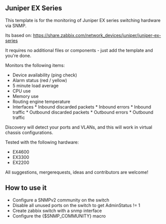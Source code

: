 
Juniper EX Series
-------------------

This template is for the monitoring of Juniper EX series switching hardware via SNMP.

Its based on: https://share.zabbix.com/network_devices/juniper/juniper-ex-series

It requires no additional files or components - just add the template and you're done.

Monitors the following items:

* Device availability (ping check)
* Alarm status (red / yellow)
* 5 minute load average
* CPU use
* Memory use
 * Routing engine temperature
 * Interfaces
		* Inbound discarded packets
		* Inbound errors
		* Inbound traffic
		* Outbound discarded packets
		* Outbound errors
		* Outbound traffic

Discovery will detect your ports and VLANs, and this will work in virtual chassis configurations.

Tested with the following hardware:

* EX4600
* EX3300
* EX2200

All suggestions, mergerequests, ideas and contributors are welcome!

How to use it
--------------

  * Configure a SNMPv2 community on the switch
  * Disable all unused ports on the switch to get AdminStatus != 1
  * Create zabbix switch with a snmp interface
  * Configure the {$SNMP_COMMUNITY} macro
